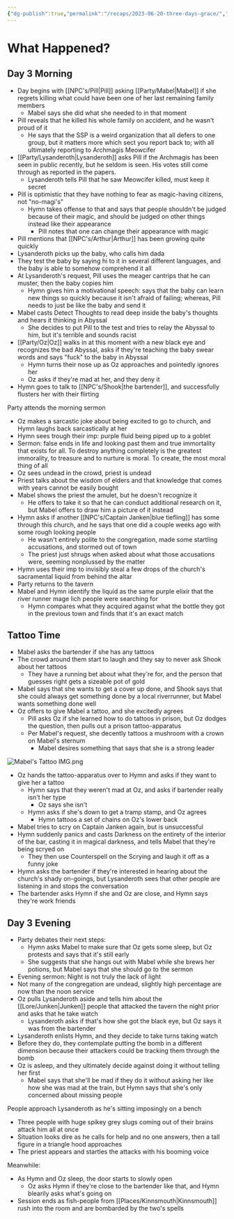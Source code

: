 ```yaml
---
{"dg-publish":true,"permalink":"/recaps/2023-06-20-three-days-grace/","created":"","updated":""}
---
```




# What Happened? 

## Day 3 Morning

- Day begins with [[NPC's/Pill\|Pill]] asking [[Party/Mabel\|Mabel]] if she regrets killing what could have been one of her last remaining family members
	- Mabel says she did what she needed to in that moment 
- Pill reveals that he killed his whole family on accident, and he wasn't proud of it
	- He says that the SSP is a weird organization that all defers to one group, but it matters more which sect you report back to; with all ultimately reporting to Archmagis Meowcifer
- [[Party/Lysanderoth\|Lysanderoth]] asks Pill if the Archmagis has been seen in public recently, but he seldom is seen. His votes still come through as reported in the papers. 
	- Lysanderoth tells Pill that he saw Meowcifer killed, must keep it secret
- Pill is optimistic that they have nothing to fear as magic-having citizens, not "no-magi's"
	- Hymn takes offense to that and says that people shouldn't be judged because of their magic, and should be judged on other things instead like their appearance 
		- Pill notes that one can change their appearance with magic
- Pill mentions that [[NPC's/Arthur\|Arthur]] has been growing quite quickly
- Lysanderoth picks up the baby, who calls him dada 
- They test the baby by saying hi to it in several different languages, and the baby is able to somehow comprehend it all 
- At Lysanderoth's request, Pill uses the meager cantrips that he can muster, then the baby copies him
	- Hymn gives him a motivational speech: says that the baby can learn new things so quickly because it isn't afraid of failing; whereas, Pill needs to just be like the baby and send it
- Mabel casts Detect Thoughts to read deep inside the baby's thoughts and hears it thinking in Abyssal 
	- She decides to put Pill to the test and tries to relay the Abyssal to him, but it's terrible and sounds racist 
- [[Party/Oz\|Oz]] walks in at this moment with a new black eye and recognizes the bad Abyssal, asks if they're teaching the baby swear words and says "fuck" to the baby in Abyssal 
	- Hymn turns their nose up as Oz approaches and pointedly ignores her 
	- Oz asks if they're mad at her, and they deny it 
- Hymn goes to talk to [[NPC's/Shook\|the bartender]], and successfully flusters her with their flirting 


Party attends the morning sermon
- Oz makes a sarcastic joke about being excited to go to church, and Hymn laughs back sarcastically at her
- Hymn sees trough their imp: purple fluid being piped up to a goblet
- Sermon: false ends in life and looking past them and true immortality that exists for all. To destroy anything completely is the greatest immorality, to treasure and to nurture is moral. To create, the most moral thing of all
- Oz sees undead in the crowd, priest is undead
- Priest talks about the wisdom of elders and that knowledge that comes with years cannot be easily bought 
- Mabel shows the priest the amulet, but he doesn't recognize it
	- He offers to take it so that he can conduct additional research on it, but Mabel offers to draw him a picture of it instead
- Hymn asks if another [[NPC's/Captain Janken\|blue tiefling]] has some through this church, and he says that one did a couple weeks ago with some rough looking people 
	- He wasn't entirely polite to the congregation, made some startling accusations, and stormed out of town
	- The priest just shrugs when asked about what those accusations were, seeming nonplussed by the matter 
- Hymn uses their imp to invisibly steal a few drops of the church's sacramental liquid from behind the altar 
- Party returns to the tavern  
-  Mabel and Hymn identify the liquid as the same purple elixir that the river runner mage lich people were searching for
	- Hymn compares what they acquired against what the bottle they got in the previous town and finds that it's an exact match 


## Tattoo Time
- Mabel asks the bartender if she has any tattoos
- The crowd around them start to laugh and they say to never ask Shook about her tattoos
	- They have a running bet about what they're for, and the person that guesses right gets a sizeable pot of gold
- Mabel says that she wants to get a cover up done, and Shook says that she could always get something done by a local riverrunner, but Mabel wants something done well 
- Oz offers to give Mabel a tattoo, and she excitedly agrees
	- Pill asks Oz if she learned how to do tattoos in prison, but Oz dodges the question, then pulls out a prison tattoo-apparatus 
	- Per Mabel's request, she decently tattoos a mushroom with a crown on Mabel's sternum 
		- Mabel desires something that says that she is a strong leader 

![Mabel's Tattoo IMG.png](/img/user/z_Assets/Mabel's%20Tattoo%20IMG.png)

- Oz hands the tattoo-apparatus over to Hymn and asks if they want to give her a tattoo 
	- Hymn says that they weren't mad at Oz, and asks if bartender really isn't her type 
		- Oz says she isn't 
	- Hymn asks if she's down to get a tramp stamp, and Oz agrees
		- Hymn tattoos a set of chains on Oz's lower back 
- Mabel tries to scry on Captain Janken again, but is unsuccessful 
- Hymn suddenly panics and casts Darkness on the entirety of the interior of the bar, casting it in magical darkness, and tells Mabel that they're being scryed on
	- They then use Counterspell on the Scrying and laugh it off as a funny joke
- Hymn asks the bartender if they're interested in hearing about the church's shady on-goings, but Lysanderoth sees that other people are listening in and stops the conversation 
- The bartender asks Hymn if she and Oz are close, and Hymn says they're work friends


## Day 3 Evening 
- Party debates their next steps: 
	- Hymn asks Mabel to make sure that Oz gets some sleep, but Oz protests and says that it's still early 
	- She suggests that she hangs out with Mabel while she brews her potions, but Mabel says that she should go to the sermon
- Evening sermon: Night is not truly the lack of light 
- Not many of the congregation are undead, slightly high percentage are now than the noon service
- Oz pulls Lysanderoth aside and tells him about the [[Lore/Junken\|Junken]] people that attacked the tavern the night prior and asks that he take watch 
	- Lysanderoth asks if that's how she got the black eye, but Oz says it was from the bartender
- Lysanderoth enlists Hymn, and they decide to take turns taking watch
- Before they do, they contemplate putting the bomb in a different dimension because their attackers could be tracking them through the bomb
- Oz is asleep, and they ultimately decide against doing it without telling her first 
	- Mabel says that she'll be mad if they do it without asking her like how she was mad at the train, but Hymn says that she's only concerned about missing people 

People approach Lysanderoth as he's sitting imposingly on a bench
- Three people with huge spikey grey slugs coming out of their brains attack him all at once
- Situation looks dire as he calls for help and no one answers, then a tall figure in a triangle hood approaches 
- The priest appears and startles the attacks with his booming voice 

Meanwhile:
- As Hymn and Oz sleep, the door starts to slowly open 
	- Oz asks Hymn if they're close to the bartender like that, and Hymn blearily asks what's going on
- Session ends as fish-people from [[Places/Kinnsmouth\|Kinnsmouth]] rush into the room and are bombarded by the two's spells